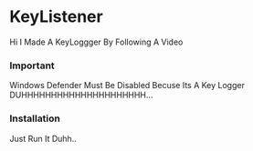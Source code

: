 # KeyListener
Hi I Made A KeyLoggger By Following A Video

### Important
Windows Defender Must Be Disabled Becuse Its A Key Logger DUHHHHHHHHHHHHHHHHHHHHH...

### Installation
Just Run It Duhh..
